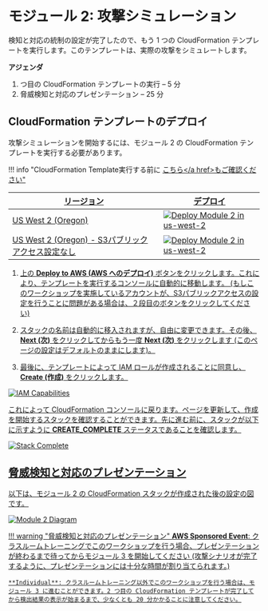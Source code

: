 # モジュール 2: 攻撃シミュレーション

検知と対応の統制の設定が完了したので、もう 1 つの CloudFormation テンプレートを実行します。このテンプレートは、実際の攻撃をシミュレートします。

**アジェンダ**

1.  つ目の CloudFormation テンプレートの実行 – 5 分
2.  脅威検知と対応のプレゼンテーション – 25 分

## CloudFormation テンプレートのデプロイ

攻撃シミュレーションを開始するには、モジュール 2 の CloudFormation テンプレートを実行する必要があります。

!!! info "CloudFormation Template実行する前に <a href="https://github.com/aws-samples/aws-scaling-threat-detection-workshop/blob/master/templates/02-attack-simulation.yml" target="_blank">こちら</a href>もご確認ください"

リージョン| デプロイ
------|-----
US West 2 (Oregon) | <a href="https://console.aws.amazon.com/cloudformation/home?region=us-west-2#/stacks/new?stackName=ThreatDetectionWksp-Attacks&templateURL=https://s3-us-west-2.amazonaws.com/sa-security-specialist-workshops-us-west-2/threat-detect-workshop/staging/02-attack-simulation.yml" target="_blank">![Deploy Module 2 in us-west-2](./images/deploy-to-aws.png)</a>
US West 2 (Oregon) - S3パブリックアクセス設定なし | <a href="https://console.aws.amazon.com/cloudformation/home?region=us-west-2#/stacks/new?stackName=ThreatDetectionWksp-Attacks&templateURL=https://s3-us-west-2.amazonaws.com/sa-security-specialist-workshops-us-west-2/threat-detect-workshop/staging/02-attack-simulation.yml" target="_blank">![Deploy Module 2 in us-west-2](./images/deploy-to-aws.png)</a>


1.  上の **Deploy to AWS (AWS へのデプロイ)** ボタンをクリックします。これにより、テンプレートを実行するコンソールに自動的に移動します。   (もしこのワークショップを実施しているアカウントが、S3パブリックアクセスの設定を行うことに問題がある場合は、２段目のボタンをクリックしてください)

2.  スタックの名前は自動的に移入されますが、自由に変更できます。その後、**Next (次)** をクリックしてからもう一度 **Next (次)** をクリックします (このページの設定はデフォルトのままにします)。  

3.  最後に、テンプレートによって IAM ロールが作成されることに同意し、**Create (作成)** をクリックします。

![IAM Capabilities](./images/iam-capabilities.png)

これによって CloudFormation コンソールに戻ります。ページを更新して、作成を開始するスタックを確認することができます。先に進む前に、スタックが以下に示すように **CREATE_COMPLETE** ステータスであることを確認します。

![Stack Complete](./images/02-stack-complete.png)

## 脅威検知と対応のプレゼンテーション

以下は、モジュール 2 の CloudFormation スタックが作成された後の設定の図です。

![Module 2 Diagram](./images/02-diagram-module2-3.png)

!!! warning "脅威検知と対応のプレゼンテーション"
    **AWS Sponsored Event**: クラスルームトレーニングでこのワークショップを行う場合、プレゼンテーションが終わるまで待ってからモジュール 3 を開始してください (攻撃シナリオが完了するように、プレゼンテーションには十分な時間が割り当てられます。)

    **Individual**: クラスルームトレーニング以外でこのワークショップを行う場合は、モジュール 3 に進むことができます。2 つ目の CloudFormation テンプレートが完了してから検出結果の表示が始まるまで、少なくとも 20 分かかることに注意してください。
